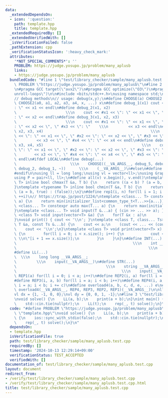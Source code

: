 ```yaml
---
data:
  _extendedDependsOn:
  - icon: ':question:'
    path: template.hpp
    title: template.hpp
  _extendedRequiredBy: []
  _extendedVerifiedWith: []
  _isVerificationFailed: false
  _pathExtension: cpp
  _verificationStatusIcon: ':heavy_check_mark:'
  attributes:
    '*NOT_SPECIAL_COMMENTS*': ''
    PROBLEM: https://judge.yosupo.jp/problem/many_aplusb
    links:
    - https://judge.yosupo.jp/problem/many_aplusb
  bundledCode: "#line 1 \"test/library_checker/sample/many_aplusb.test.cpp\"\n#define\
    \ PROBLEM \"https://judge.yosupo.jp/problem/many_aplusb\"\n#line 2 \"template.hpp\"\
    \n#pragma GCC target(\"avx2\")\n#pragma GCC optimize(\"O3\")\n#pragma GCC optimize(\"\
    unroll-loops\")\n\n#include <bits/stdc++.h>\nusing namespace std;\n// https://xn--kst.jp/blog/2019/08/29/cpp-comp/\n\
    // debug methods\n// usage: debug(x,y);\n#define CHOOSE(a) CHOOSE2 a\n#define\
    \ CHOOSE2(a0, a1, a2, a3, a4, x, ...) x\n#define debug_1(x1) cout << #x1 << \"\
    : \" << x1 << endl\n#define debug_2(x1, x2)                                  \
    \                      \\\n    cout << #x1 << \": \" << x1 << \", \" #x2 << \"\
    : \" << x2 << endl\n#define debug_3(x1, x2, x3)                              \
    \                      \\\n    cout << #x1 << \": \" << x1 << \", \" #x2 << \"\
    : \" << x2 << \", \" #x3 << \": \"    \\\n         << x3 << endl\n#define debug_4(x1,\
    \ x2, x3, x4)                                                \\\n    cout << #x1\
    \ << \": \" << x1 << \", \" #x2 << \": \" << x2 << \", \" #x3 << \": \"    \\\n\
    \         << x3 << \", \" #x4 << \": \" << x4 << endl\n#define debug_5(x1, x2,\
    \ x3, x4, x5)                                            \\\n    cout << #x1 <<\
    \ \": \" << x1 << \", \" #x2 << \": \" << x2 << \", \" #x3 << \": \"    \\\n \
    \        << x3 << \", \" #x4 << \": \" << x4 << \", \" #x5 << \": \" << x5 <<\
    \ endl\n#ifdef LOCAL\n#define debug(...)                                     \
    \                        \\\n    CHOOSE((__VA_ARGS__, debug_5, debug_4, debug_3,\
    \ debug_2, debug_1, ~))      \\\n    (__VA_ARGS__)\n#else\n#define debug(...)\n\
    #endif\n\nusing ll = long long;\nusing vl = vector<ll>;\nusing Graph = vector<vector<ll>>;\n\
    using P = pair<ll, ll>;\n#define all(v) v.begin(), v.end()\ntemplate <typename\
    \ T> inline bool chmax(T &a, T b) {\n    return ((a < b) ? (a = b, true) : (false));\n\
    }\ntemplate <typename T> inline bool chmin(T &a, T b) {\n    return ((a > b) ?\
    \ (a = b, true) : (false));\n}\n#define rep1(i, n) for(ll i = 1; i <= ((ll)n);\
    \ ++i)\n// https://trap.jp/post/1224/\ntemplate <class... T> constexpr auto min(T...\
    \ a) {\n    return min(initializer_list<common_type_t<T...>>{a...});\n}\ntemplate\
    \ <class... T> constexpr auto max(T... a) {\n    return max(initializer_list<common_type_t<T...>>{a...});\n\
    }\ntemplate <class... T> void input(T &...a) { (cin >> ... >> a); }\ntemplate\
    \ <class T> void input(vector<T> &a) {\n    for(T &x : a)\n        cin >> x;\n\
    }\nvoid print() { cout << '\\n'; }\ntemplate <class T, class... Ts> void print(const\
    \ T &a, const Ts &...b) {\n    cout << a;\n    (cout << ... << (cout << ' ', b));\n\
    \    cout << '\\n';\n}\ntemplate <class T> void print(vector<T> x) {\n    if(x.size())\
    \ {\n        for(ll i = 0; i < x.size(); i++) {\n            cout << x[i] << \"\
    \ \\n\"[i + 1 == x.size()];\n        }\n    }\n}\n#define INT(...)           \
    \                                                    \\\n    int __VA_ARGS__;\
    \                                                           \\\n    input(__VA_ARGS__)\n\
    #define LL(...)                                                              \
    \  \\\n    long long __VA_ARGS__;                                            \
    \         \\\n    input(__VA_ARGS__)\n#define STR(...)                       \
    \                                        \\\n    string __VA_ARGS__;         \
    \                                               \\\n    input(__VA_ARGS__)\n#define\
    \ REP1(a) for(ll i = 0; i < a; i++)\n#define REP2(i, a) for(ll i = 0; i < a; i++)\n\
    #define REP3(i, a, b) for(ll i = a; i < b; i++)\n#define REP4(i, a, b, c) for(ll\
    \ i = a; i < b; i += c)\n#define overload4(a, b, c, d, e, ...) e\n#define rep(...)\
    \ overload4(__VA_ARGS__, REP4, REP3, REP2, REP1)(__VA_ARGS__)\n\nll inf = 3e18;\n\
    vl dx = {1, -1, 0, 0};\nvl dy = {0, 0, 1, -1};\n#line 3 \"test/library_checker/sample/many_aplusb.test.cpp\"\
    \nvoid solve() {\n    LL(a, b);\n    print(a + b);\n}\nint main() {\n    ios::sync_with_stdio(false);\n\
    \    std::cin.tie(nullptr);\n    LL(t);\n    rep(_, t) solve();\n}\n"
  code: "#define PROBLEM \"https://judge.yosupo.jp/problem/many_aplusb\"\n#include\
    \ \"template.hpp\"\nvoid solve() {\n    LL(a, b);\n    print(a + b);\n}\nint main()\
    \ {\n    ios::sync_with_stdio(false);\n    std::cin.tie(nullptr);\n    LL(t);\n\
    \    rep(_, t) solve();\n}\n"
  dependsOn:
  - template.hpp
  isVerificationFile: true
  path: test/library_checker/sample/many_aplusb.test.cpp
  requiredBy: []
  timestamp: '2024-10-13 12:29:14+09:00'
  verificationStatus: TEST_ACCEPTED
  verifiedWith: []
documentation_of: test/library_checker/sample/many_aplusb.test.cpp
layout: document
redirect_from:
- /verify/test/library_checker/sample/many_aplusb.test.cpp
- /verify/test/library_checker/sample/many_aplusb.test.cpp.html
title: test/library_checker/sample/many_aplusb.test.cpp
---
```

